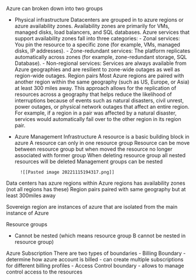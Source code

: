 Azure can broken down into two groups
- Physical infrastructure
	Datacenters are grouped in to azure regions or azure availability zones.
	Availability zones are primarily for VMs, managed disks, load balancers, and SQL databases. Azure services that support availability zones fall into three categories:
			- Zonal services: You pin the resource to a specific zone (for example, VMs, managed disks, IP addresses).
			- Zone-redundant services: The platform replicates automatically across zones (for example, zone-redundant storage, SQL Database).
			- Non-regional services: Services are always available from Azure geographies and are resilient to zone-wide outages as well as region-wide outages.
		Region pairs
			Most Azure regions are paired with another region within the same geography (such as US, Europe, or Asia) at least 300 miles away. This approach allows for the replication of resources across a geography that helps reduce the likelihood of interruptions because of events such as natural disasters, civil unrest, power outages, or physical network outages that affect an entire region. For example, if a region in a pair was affected by a natural disaster, services would automatically fail over to the other region in its region pair.
	
- Azure Management Infrastructure
	A resource is a basic building block in azure 
	A resource can only in one resource group
	Resource can be move between resource group but when moved the resource no longer associated with former group
	When deleting resource group all nested resources will be deleted
	Management groups can be nested
		
		![[Pasted image 20221115194317.png]]


Data centers has azure regions
within Azure regions has availability zones (not all regions has these)
Region pairs paired with same geography but at least 300miles away

Sovereign region are instances of azure that are isolated from the main instance of Azure

Resource groups
- Cannot be nested (which means resource group B cannot be nested in resource group)

Azure Subscription
	There are two types of boundaries
		- Billing Boundary
			- determine how azure account is billed
			- can create multiple subscriptions for different billing profiles
		- Access Control boundary
			- allows to manage control access to the resources
